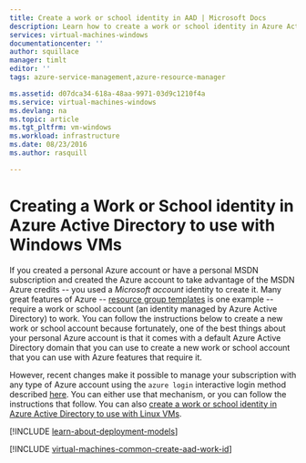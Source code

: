 ```yaml
---
title: Create a work or school identity in AAD | Microsoft Docs
description: Learn how to create a work or school identity in Azure Active Directory to use with your Windows virtual machines.
services: virtual-machines-windows
documentationcenter: ''
author: squillace
manager: timlt
editor: ''
tags: azure-service-management,azure-resource-manager

ms.assetid: d07dca34-618a-48aa-9971-03d9c1210f4a
ms.service: virtual-machines-windows
ms.devlang: na
ms.topic: article
ms.tgt_pltfrm: vm-windows
ms.workload: infrastructure
ms.date: 08/23/2016
ms.author: rasquill

---
```

# Creating a Work or School identity in Azure Active Directory to use with Windows VMs
If you created a personal Azure account or have a personal MSDN subscription and created the Azure account to take advantage of the MSDN Azure credits -- you used a *Microsoft account* identity to create it. Many great features of Azure -- [resource group templates](../azure-resource-manager/resource-group-overview.md) is one example -- require a work or school account (an identity managed by Azure Active Directory) to work. You can follow the instructions below to create a new work or school account because fortunately, one of the best things about your personal Azure account is that it comes with a default Azure Active Directory domain that you can use to create a new work or school account that you can use with Azure features that require it.

However, recent changes make it possible to manage your subscription with any type of Azure account using the `azure login` interactive login method described [here](../xplat-cli-connect.md). You can either use that mechanism, or you can follow the instructions that follow. You can also [create a work or school identity in Azure Active Directory to use with Linux VMs](virtual-machines-linux-create-aad-work-id.md?toc=%2fazure%2fvirtual-machines%2flinux%2ftoc.json).

[!INCLUDE [learn-about-deployment-models](../../includes/learn-about-deployment-models-both-include.md)]

[!INCLUDE [virtual-machines-common-create-aad-work-id](../../includes/virtual-machines-common-create-aad-work-id.md)]

